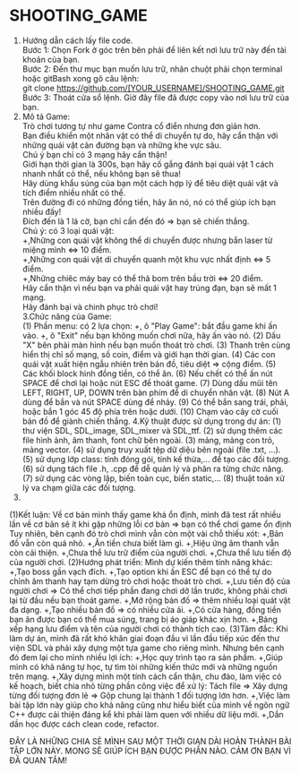# SHOOTING_GAME
1. Hướng dẫn cách lấy file code.  
	 Bước 1: Chọn Fork ở góc trên bên phải để liên kết nơi lưu trữ này đến tài khoản của bạn.  
  Bước 2: Đến thư mục bạn muốn lưu trữ, nhân chuột phải chọn terminal hoặc gitBash xong gõ câu lệnh:  
        git clone https://github.com/[YOUR_USERNAME]/SHOOTING_GAME.git  
  Bước 3: Thoát cửa sổ lệnh. Giờ đây file đã được copy vào nơi lưu trữ của bạn.  
2. Mô tả Game:  
  Trò chơi tương tự như game Contra cổ điển nhưng đơn giản hơn.   
  Bạn điều khiển một nhân vật có thể di chuyển tự do, hãy cẩn thận với những quái vật cản đường bạn và những khe vực sâu.  
  Chú ý bạn chỉ có 3 mạng hãy cẩn thận!  
  Giới hạn thời gian là 300s, bạn hãy cố gắng đánh bại quái vật 1 cách nhanh nhất có thể, nếu không bạn sẽ thua!  
  Hãy dùng khẩu súng của bạn một cách hợp lý để tiêu diệt quái vật và tích điểm nhiều nhất có thể.  
  Trên đường đi có những đồng tiền, hãy ăn nó, nó có thể giúp ích bạn nhiều đấy!  
  Đích đến là 1 lá cờ, bạn chỉ cần đến đó => bạn sẽ chiến thắng.  
  Chú ý: có 3 loại quái vật:  
        +,Những con quái vật không thể di chuyển được nhưng bắn laser từ miệng mình <=> 10 điểm.  
        +,Những con quái vật di chuyển quanh một khu vực nhất định <=> 5 điểm.  
        +,Những chiêc máy bay có thể thả bom trên bầu trời <=> 20 điểm.  
  Hãy cẩn thận vì nếu bạn va phải quái vật hay trúng đạn, bạn sẽ mất 1 mạng.  
  Hãy đánh bại và chinh phục trò chơi!  
3.Chức năng của Game:  
  (1) Phần menu: có 2 lựa chọn:
        +, ô "Play Game": bắt đầu game khi ấn vào.
        +, ô "Exit" nếu bạn không muốn chơi nữa, hãy ấn vào nó.
   (2) Dấu "X" bên phải màn hình nếu bạn muốn thoát trò chơi.
   (3) Thanh trên cùng hiển thị chỉ số mạng, số coin, điểm và giới hạn thời gian.
   (4) Các con quái vật xuất hiện ngẫu nhiên trên bản đồ, tiêu diệt => cộng điểm.
   (5) Các khối block hình đồng tiền, có thể ăn.
   (6) Nếu chết có thể ấn nút SPACE để chơi lại hoặc nút ESC để thoát game.
   (7) Dùng dấu mũi tên LEFT, RIGHT, UP, DOWN trên bàn phím để di chuyển nhân vật.
   (8) Nút A dùng để bắn và nút SPACE dùng để nhảy.
   (9) Có thể bắn sang trái, phải, hoặc bắn 1 góc 45 độ phía trên hoặc dưới.
   (10) Chạm vào cây cờ cuối bản đồ để giành chiến thắng.
4.Kỹ thuật được sử dụng trong dự án:
  (1) thư viện SDL, SDL_image, SDL_mixer và SDL_ttf.
  (2) sử dụng thêm các file hình ảnh, âm thanh, font chữ bên ngoài.
  (3) mảng, mảng con trỏ, mảng vector.
  (4) sử dụng truy xuất tệp dữ diệu bên ngoài (file .txt, ...).
  (5) sử dụng lớp class: tính đóng gói, tính kế thừa,... để tạo các đối tượng.
  (6) sử dụng tách file .h, .cpp để dễ quản lý và phân ra từng chức năng.
  (7) sử dụng các vòng lặp, biến toàn cục, biến static,...
  (8) thuật toán xử lý va chạm giữa các đối tượng.
5.
(1)Kết luận: Về cơ bản mình thấy game khá ổn định, mình đã test rất nhiều lần về cơ bản sẽ ít khi gặp những lỗi cơ bản => bạn có thể chơi game ổn định 
    Tuy nhiên, bên cạnh đó trò chơi mình vẫn còn một vài chỗ thiếu xót:
      +,Bản đồ vẫn còn quá nhỏ.
      +,Ăn tiền chưa biết làm gì.
      +,Hiệu ứng âm thanh vẫn còn cải thiện.
      +,Chưa thể lưu trữ điểm của người chơi.
      +,Chưa thể lưu tiến độ của người chơi.
(2)Hướng phát triển:
    Mình dự kiến thêm tính năng khác:
    +,Tạo boss gần vạch đích.
    +,Tạo option khi ấn ESC để bạn có thể tự do chỉnh âm thanh hay tạm dừng trò chơi hoặc thoát trò chơi.
    +,Lưu tiến độ của người chơi => Có thể chơi tiếp phần đang chơi dở lần trước, không phải chơi lại từ đầu nếu bạn thoát game.
    +,Mở rộng bản đồ => thêm nhiều loại quát vật đa dạng.
    +,Tạo nhiều bản đồ => có nhiều cửa ải.
    +,Có cửa hàng, đồng tiền bạn ăn được bạn có thể mua súng, trang bị áo giáp khác xịn hơn.
    +,Bảng xếp hạng lưu điểm và tên của người chơi có thành tích cao.
(3)Tâm đắc:
    Khi làm dự án, mình đã rất khó khăn giai đoạn đầu vì lần đầu tiếp xúc đến thư viện SDL và phải xây dựng một tựa game cho riêng mình.
    Nhưng bên cạnh đó đem lại cho mình nhiều lợi ích:
      +,Học quy trình tạo ra sản phẩm.
      +,Giúp mình có khả năng tự học, tự tìm tòi những kiến thức mới và những nguồn trên mạng.
      +,Xây dựng mình một tính cách cẩn thận, chu đáo, làm việc có kế hoạch, biết chia nhỏ từng phần công việc để xử lý:
          Tách file => Xây dựng từng đối tượng đơn lẻ => Gộp chung lại thành 1 đối tượng lớn hơn.
      +,Việc làm bài tập lớn này giúp cho khả năng cũng như hiểu biết của mình về ngôn ngữ C++ được cải thiện đáng kể khi phải làm quen với nhiều dữ liệu mới.
      +,Dần dần học được cách clean code, refactor.
      
ĐÂY LÀ NHỮNG CHIA SẺ MÌNH SAU MỘT THỜI GIAN DÀI HOÀN THÀNH BÀI TẬP LỚN NÀY. MONG SẼ GIÚP ÍCH BẠN ĐƯỢC PHẦN NÀO.
CẢM ƠN BẠN VÌ ĐÃ QUAN TÂM!
  
      
    
  
   
 
